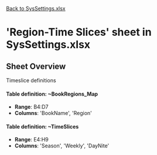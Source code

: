 [Back to SysSettings.xlsx](README.md)

# 'Region-Time Slices' sheet in SysSettings.xlsx

## Sheet Overview

Timeslice definitions

#### Table definition: ~BookRegions_Map
- **Range**: B4:D7
- **Columns**: 'BookName', 'Region'

#### Table definition: ~TimeSlices
- **Range**: E4:H9
- **Columns**: 'Season', 'Weekly', 'DayNite'

